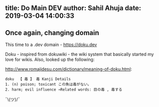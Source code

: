 title: Do Main DEV
author: Sahil Ahuja
date: 2019-03-04 14:00:33
---
## Once again, changing domain

This time to a .dev domain - https://doku.dev

Doku - inspired from dokuwiki - the wiki system that basically started my love for wikis.
Also, looked up the following:

http://www.romajidesu.com/dictionary/meaning-of-doku.html:
```
doku  【 毒 】 毒 Kanji Details
1. (n) poison; toxicant この魚は毒がない。 
2. harm; evil influence →Related words: 目の毒 , 毒する
```

¯\\(ツ)/¯
